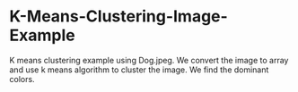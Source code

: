 # K-Means-Clustering-Image-Example
K means clustering example using Dog.jpeg. We convert the image to array and use k means algorithm to cluster the image. We find the dominant colors. 
